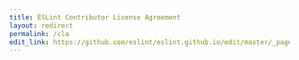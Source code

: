 ```yaml
---
title: ESLint Contributor License Agreement
layout: redirect
permalink: /cla
edit_link: https://github.com/eslint/eslint.github.io/edit/master/_pages/cla.md
---
```

